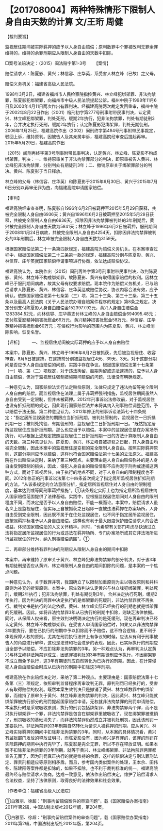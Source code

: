 # 【201708004】两种特殊情形下限制人身自由天数的计算 文/王珩 周健

【裁判要旨】

监视居住期间被实际羁押的应予以人身自由赔偿；原判数罪中个罪被改判无罪余罪维持的，维持的余罪刑期应从限制人身自由的天数中扣除。

□案号法赔决定：（2015）闽法赔字第1-3号 　　【案情】

赔偿请求人：陈夏影、黄兴；林信容、庄华英，系受害人林立峰（已故）之父母。

赔偿义务机关：福建省高级人民法院。

1998年3月2日，福建省福州市人民检察院指控黄兴、林立峰犯绑架罪、非法拘禁罪，陈夏影犯绑架罪，向福州市中级人民法院提起公诉。福州中院于1998年11月6日及2000年4月11日两次作出有罪判决。经福建高院两次裁定发回重审，福州中院于2002年8月22日作出（2001）榕刑初字第277号刑事附带民事判决，认定黄兴、林立峰犯绑架罪，判处死刑，缓期2年执行，犯非法拘禁罪，判处有期徒刑3年，合并决定执行死刑，缓期2年执行；认定陈夏影犯绑架罪，判处无期徒刑。2006年11月25日，福建高院作出（2002）闽刑终字第494号刑事附带民事裁定，驳回上诉，维持原判。因被告人及其亲属申诉，福建高院经审查后提起再审。2015年5月29日，福建高院作出

（2015）闽刑再终字第3号刑事附带民事判决，认定黄兴、林立峰、陈夏影不构成绑架罪，判决：一、维持原审关于非法拘禁罪部分的判决，即原审被告人黄兴、林立峰犯非法拘禁罪，分别判处有期徒刑3年；二、撤销原审关于绑架罪部分的判决。黄兴、陈夏影于当日释放。

林立峰的父母（林信容、庄华英）和陈夏影于2015年6月30日、黄兴于2015年7月6日分别以再审无罪为由，向福建高院申请国家赔偿。

【审判】

福建高院经审查查明，陈夏影自1996年6月2日被羁押至2015年5月29日获释，共被完全限制人身自由6936天；黄兴自1996年6月2日被羁押至2015年5月29日获释，共被完全限制人身自由6936天，扣除因非法拘禁罪被判处的3年刑期后，黄兴被完全限制人身自由天数为5841天；林立峰于1996年6月2日被羁押，服刑期间于2008年1月24日病故，共被完全限制人身自由4254天，扣除因非法拘禁罪被判处的3年刑期后，林立峰被完全限制人身自由天数为3159天。

根据国家赔偿法第二十一条第四款规定，福建高院为赔偿义务机关。在本案审查过程中，根据国家赔偿法第二十三条第一款的规定，福建高院分别与陈夏影、黄兴、林信容、庄华英就国家赔偿申请事项进行协商，依法达成赔偿协议。

福建高院认为，本院作出（2015）闽刑再终字第3号刑事附带民事判决，改判陈夏影、黄兴、林立峰不构成绑架罪，故陈夏影、黄兴有取得国家赔偿的权利。因林立峰已于服刑期间病故，故其父母有权要求赔偿。现本院作为赔偿义务机关，已与赔偿请求人陈夏影、黄兴、林信容、庄华英达成赔偿协议，协议内容合法有效，应予确认。依照国家赔偿法第十七条第（三）项、第二十三条、第三十三条、第三十五条以及最高人民法院《关于人民法院办理自赔案件程序的规定》第8条之规定，决定分别支付陈夏影人身自由赔偿金1523977.92元，黄兴人身自由赔偿金1283384.52元，向林信容、庄华英支付林立峰的人身自由赔偿金694095.48元；支付陈夏影精神损害抚慰金69万元，黄兴精神损害抚慰金58万元，林信容、庄华英精神损害抚慰金60万元；在侵权行为影响的范围内为陈夏影、黄兴、林立峰消除影响，恢复名誉。

【评析】 　　一、监视居住期间被实际羁押的应予以人身自由赔偿

本案中，陈夏影、黄兴、林立峰于1996年6月2日被抓获，先后被监视居住、收容审查，8月5日被逮捕，在逮捕前分别被监视居住4天、39天、3天。对于这部分期间是否应予人身自由赔偿的问题，实践中存在争议。根据国家赔偿法第十七条第（一）项、第（二）项规定，对于违法拘留、超期拘留或违法逮捕的，应予以人身自由赔偿，但对于监视居住强制措施期间赔偿的问题，法律没有明确规定。

一种意见认为，国家赔偿法实行法定赔偿原则，法律只规定了违法拘留等完全限制人身自由的赔偿，而监视居住在法理上属于非羁押强制措施，监视居住期间虽然人身自由受到一定限制，但并未被羁押。2012年刑事诉讼法修改前，对于监视居住也没有折抵刑期的规定，因此现行国家赔偿法并未将其纳入刑事赔偿调整范围，予以赔偿于法无据。第二种意见认为，2012年修正的刑事诉讼法第七十四条规定："指定居所监视居住的期限应当折抵刑期。被判处管制的，监视居住一日折抵刑期一日；被判处拘役、有期徒刑的，监视居住二日折抵刑期一日。"既然指定居所监视居住应当折抵刑期，那么也应当予以赔偿。本案中的监视居住是在办案场所执行，可以根据上述规定按照监视居住二日折抵刑期一日的方法计算限制人身自由的天数。第三种意见认为，陈夏影、黄兴、林立峰自被抓获之日起，其人身自由均被完全限制，因此本案中的监视居住是变相的完全限制人身自由。按照实际羁押原则，这部分期间应予以赔偿，这样也符合国家赔偿法第十七条的立法原义。福建高院在作出赔偿决定时，采纳了第三种观点。主要理由是人身自由赔偿弥补的是人身自由受到限制的损失，因此，侵犯人身自由的赔偿情形不应拘泥于刑拘或逮捕这两种方式。而对于监视居住，由于执行的地点不同，对于人身自由的限制程度也不同。2012年修正的刑事诉讼法第七十四条首次规定了指定居所监视居住折抵刑期的方法，"从该条规定的立法意图分析，指定居所监视居住对人身自由的限制程度，基本达到或等同刑事羁押措施"。①该条规定实际上也为指定居所监视居住纳入国家赔偿范围提供了法律基础。实践中，应根据监视居住期间对人身自由的限制程度不同，而决定是否予以人身自由赔偿，不能一概而论。本案中，赔偿请求人虽名义上是监视居住，但实际上自被抓获之日起即一直被违法羁押在办案场所，人身自由受到完全限制，因此既不属于在住处监视居住，也不同于指定居所监视居住，应按照羁押标准予以人身自由赔偿。这样也有利于最大限度保护赔偿请求人的合法权益，体现国家赔偿法的人文关怀精神。同时，"也希望有关部门考虑尽快通过立法将指定居所监视居住的行为或违法在羁押场所、专门办案场所或其它非法场所进行监视居住的行为，纳入刑事赔偿范围"。①

二、再审部分维持有罪判决的刑期应从限制人身自由的期间中扣除

本案中，再审维持了原审关于黄兴、林立峰犯非法拘禁罪的部分判决，对于该3年有期徒刑是否应从黄兴、林立峰限制人身自由的期间扣除的问题，是本案的一个焦点问题。

一种意见认为，关于数罪并罚，我国确立了以限制加重原则为主以吸收原则和并科原则为补充的折衷原则。本案中，原生效判决认定黄兴与林立峰犯绑架罪，判处死刑，缓期2年执行；犯非法拘禁罪，判处有期徒刑3年，合并决定执行死刑，缓期2年执行。因为判决的两罪中决定执行的是绑架罪的死缓刑，非法拘禁罪就不再执行。裁判文书是执行的法定依据，黄兴、林立峰实际已经执行的刑期也就是绑架罪的死缓刑。因此，如将非法拘禁罪3年从已执行的刑期中扣除，则缺乏法律依据。同时，从保障人权来看，原生效判决明确决定执行的是死缓刑，现在再审判决已经认定黄兴、林立峰不构成绑架罪。在受害人申请国家赔偿时，如果又以非法拘禁罪3年要执行，要在已执行的刑期中予以扣除而不予赔偿，这不符合逻辑，更不利于体现保障人权的原则。尤其在刑罚执行法律上有争议的时候，应该从有利于刑事被告人的角度进行解释，这也是法律和社会进步的表现。因此，已实际执行的刑期应当全部予以赔偿，不应扣除非法拘禁罪的3年。另一种观点认为，再审判决认定黄兴与林立峰非法拘禁罪成立，因该罪被判处的3年有期徒刑应予执行，不因绑架罪不成立而免予执行，这3年有期徒刑应自然转化为已执行的刑期。因此，在计算侵犯人身自由赔偿金时应从已执行的刑期中扣除这3年刑期。

福建高院在作出赔偿决定时，采纳了第二种观点。主要理由是：国家赔偿法第十七条第（三）项规定，依照审判监督程序再审改判无罪，原判刑罚已经执行的，受害人有取得赔偿的权利。既然本案生效判决只是撤销了黄兴、林立峰数罪中的绑架罪，而维持了原审关于黄兴、林立峰非法拘禁罪的判决，因此黄兴、林立峰只能就绑架罪被执行部分的刑罚提起国家赔偿申请，无权就非法拘禁罪的刑罚申请赔偿。本案执行时是采取吸收原则，执行的刑罚包括绑架罪、非法拘禁罪两个罪，而不是只执行绑架罪一个罪，非法拘禁罪是包含在绑架罪里被吸收了。现在绑架罪被撤销了，刑罚吸收的基础消失了，而非法拘禁罪仍然成立并被判处刑罚，因此该刑罚一定要执行。非法拘禁罪的3年刑期自然转化为请求人被羁押的刑期，应从黄兴、林立峰实际羁押的期间中扣除非法拘禁罪的3年。同时，从本案的具体情况看，黄兴有监狱部门发放的释放证明书，而陈夏影没有，因为黄兴是有罪的，该罪的刑罚在实际羁押的期间中执行完毕了，陈夏影是完全无罪，所以不存在释放证明。如果本案不扣除非法拘禁罪的3年刑期，就等于黄兴、林立峰绑架罪、非法拘禁罪两罪都宣告无罪了，因为刑罚真正执行的就是维持的余罪，这样的赔偿决定与刑法罪刑法定、罪责刑相适应等原则相矛盾。而且，参考国内类似案件的处理，王本余、田伟冬、陈建阳等案件都是扣除的，如果不扣除，也不利于裁判标准的统一。福建高院最终经与赔偿请求人协商，达成一致意见，依法作出赔偿决定，维护了赔偿请求人合法权益，坚持了法律原则，取得良好的法律效果和社会效果。

（作者单位：福建省高级人民法院）

①白雅丽、徐超："刑事拘留赔偿案件的审查问题"，载《国家赔偿办案指南》2011年第2辑，中国法制出版社2012年版，第204页。

①白雅丽、徐超："刑事拘留赔偿案件的审查问题"，载《国家赔偿办案指南》2011年第2辑，中国法制出版社2012年版，第204页。